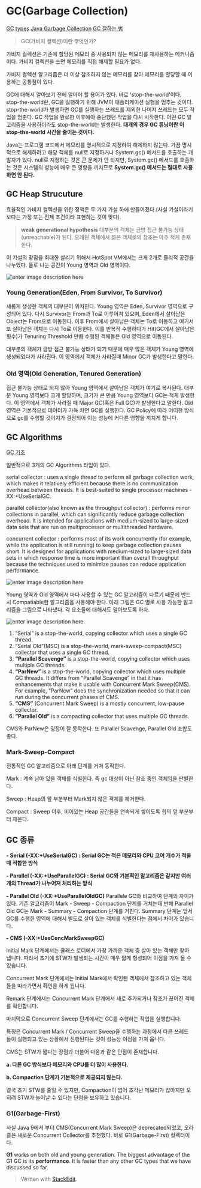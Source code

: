 
# GC(Garbage Collection)
[GC types](https://www.cubrid.org/blog/understanding-java-garbage-collection)
[Java Garbage Collection](https://d2.naver.com/helloworld/1329)
[GC 잘하는 법
](https://waspro.tistory.com/380)

> GC(가비지 컬렉션)이란 무엇인가?

가비지 컬렉션은 기존에 할당된 메모리 중 사용되지 않는 메모리를 재사용하는 메커니즘이다. 가비지 컬렉션을 쓰면 메모리를 직접 해제할 필요가 없다. 

가비지 컬렉션 알고리즘은 더 이상 참조하지 않는 메모리를 찾아 메모리를 할당할 때 이용하는 공통점이 있다. 

GC에 대해서 알아보기 전에 알아야 할 용어가 있다. 바로 'stop-the-world'이다. stop-the-world란, GC을 실행하기 위해 JVM이 애플리케이션 실행을 멈추는 것이다. stop-the-world가 발생하면 GC를 실행하는 쓰레드를 제외한 나머지 쓰레드는 모두 작업을 멈춘다. GC 작업을 완료한 이후에야 중단했던 작업을 다시 시작한다. 어떤 GC 알고리즘을 사용하더라도 stop-the-world는 발생한다. **대개의 경우 GC 튜닝이란 이 stop-the-world 시간을 줄이는 것이다.**

Java는 프로그램 코드에서 메모리를 명시적으로 지정하여 해제하지 않는다. 가끔 명시적으로 해제하려고 해당 객체를 null로 지정하거나 System.gc() 메서드를 호출하는 개발자가 있다. null로 지정하는 것은 큰 문제가 안 되지만, System.gc() 메서드를 호출하는 것은 시스템의 성능에 매우 큰 영향을 끼치므로 **System.gc() 메서드는 절대로 사용하면 안 된다.**

## GC Heap Strucuture

효율적인 가비지 컬렉션을 위한 정책은 두 가지 가설 하에 만들어졌다.(사실 가설이라기보다는 가정 또는 전제 조건이라 표현하는 것이 맞다).

>**weak generational hypothesis**
>대부분의 객체는 금방 접근 불가능 상태(unreachable)가 된다.
>오래된 객체에서 젊은 객체로의 참조는 아주 적게 존재한다.

이 가설의 장점을 최대한 살리기 위해서 HotSpot VM에서는 크게 2개로 물리적 공간을 나누었다. 둘로 나눈 공간이 Young 영역과 Old 영역이다.

![enter image description here](https://i.stack.imgur.com/8ZtFA.png)

### Young Generation(Eden, From Survivor, To Survivor)

새롭게 생성한 객체의 대부분이 위치한다. Young 영역은 Eden, Survivor 영역으로 구성되어 있다. 다시 Survivor는 From과 To로 이루어져 있으며, Eden에서 살아남은 Object는 From으로 이동한다. 이후 From에서 살아남은 객체는 To로 이동하고 여기서 또 살아남은 객체는 다시 To로 이동한다. 이를 반복적 수행하다가 Hit(GC에서 살아남은 횟수)가 Tenuring Threshold 만큼 수행된 객체들은 Old 영역으로 이동된다.

대부분의 객체가 금방 접근 불가능 상태가 되기 때문에 매우 많은 객체가 Young 영역에 생성되었다가 사라진다. 이 영역에서 객체가 사라질때 Minor GC가 발생한다고 말한다.

### Old 영역(Old Generation, Tenured Generation)

접근 불가능 상태로 되지 않아 Young 영역에서 살아남은 객체가 여기로 복사된다. 대부분 Young 영역보다 크게 할당하며, 크기가 큰 만큼 Young 영역보다 GC는 적게 발생한다. 이 영역에서 객체가 사라질 때 Major GC(혹은 Full GC)가 발생한다고 말한다. Old 영역은 기본적으로 데이터가 가득 차면 GC를 실행한다. GC Policy에 따라 어떠한 방식으로 gc를 수행할 것이지가 결정되어 이는 성능에 커다른 영향을 끼치게 합니다.

## GC Algorithms

[GC 기초](https://codeahoy.com/2017/08/06/basics-of-java-garbage-collection/)

일반적으로 3개의 GC Algorithms 타입이 있다. 

serial collector
: uses a single thread to perform all garbage collection work, which makes it relatively efficient because there is no communication overhead between threads. It is best-suited to single processor machines -XX:+UseSerialGC.

parallel collector(also known as the throughput collector)
: performs minor collections in parallel, which can significantly reduce garbage collection overhead. It is intended for applications with medium-sized to large-sized data sets that are run on multiprocessor or multithreaded hardware.

concurrent collector
: performs most of its work concurrently (for example, while the application is still running) to keep garbage collection pauses short. It is designed for applications with medium-sized to large-sized data sets in which response time is more important than overall throughput because the techniques used to minimize pauses can reduce application performance.

![enter image description here](https://codeahoy.com/img/blogs/gc-compared.png)

Young 영역과 Old 영역에서 마다 사용할 수 있는 GC 알고리즘이 다르기 때문에 반드시 Compatiable한 알고리즘을 사용해야 한다. 아래 그림은 GC 별로 사용 가능한 알고리즘을 그림으로 나타냈다. 각 요소들에 대해서도 알아보도록 하자.

![enter image description here](https://codeahoy.com/img/blogs/gc-collectors-pairing.jpg)

1.  “Serial” is a stop-the-world, copying collector which uses a single GC thread.
2. “Serial Old”(MSC) is a stop-the-world, mark-sweep-compact(MSC) collector that uses a single GC thread.
3.  **“Parallel Scavenge”**  is a stop-the-world, copying collector which uses multiple GC threads.
4.  **“ParNew”**  is a stop-the-world, copying collector which uses multiple GC threads. It differs from “Parallel Scavenge” in that it has enhancements that make it usable with Concurrent Mark Sweep(CMS). For example, “ParNew” does the synchronization needed so that it can run during the concurrent phases of CMS.
5.  **“CMS”**  (Concurrent Mark Sweep) is a mostly concurrent, low-pause collector.
6.  **“Parallel Old”**  is a compacting collector that uses multiple GC threads.

CMS와 ParNew은 굉장이 잘 동작한다. 또 Parallel Scavenge, Parallel Old 조합도 좋다.

### Mark-Sweep-Compact

전통적인 GC 알고리즘으로 아래 단계를 거쳐 동작한다. 

Mark
: 계속 남아 있을 객체를 식별한다. 즉 gc 대상이 아닌 참조 중인 객체임을 판별한다.

Sweep
: Heap의 앞 부분부터 Mark되지 않은 객체를 제거한다.

Compact
: Sweep 이후, 비어있는 Heap 공간들을 연속되게 쌓이도록 힙의 앞 부분부터 채운다.

## GC 종류

**- Serial (-XX:+UseSerialGC) : Serial GC는 적은 메모리와 CPU 코어 개수가 적을 때 적합한 방식**

**- Parallel  (-XX:+UseParallelGC) : Serial GC와 기본적인 알고리즘은 같지만 여러개의 Thread가 나누어져 처리하는 방식**

**- Parallel Old (-XX:+UseParallelOldGC)**
Parallele GC와 비교하여 단계의 차이가 있다. 기존 알고리즘이 Mark - Sweep - Compaction 단계를 거치는데 반해 Parallel Old GC는 Mark - Summary - Compaction 단계를 거친다. Summary 단계는 앞서 GC를 수행한 영역에 대해서 별도로 살아 있는 객체를 식별한다는 점에서 차이가 있습니다.

**- CMS (-XX:+UseConcMarkSweepGC)**

Initial Mark 단계에서는 클래스 로더에서 가장 가까운 객체 중 살아 있는 객체만 찾아 냅니다. 따라서 초기에 STW가 발생되는 시간이 매우 짧게 형성되어 이점을 가져 올 수 있습니다.

Concurrent Mark 단계에서는 Initial Mark에서 확인된 객체에서 참조하고 있는 객체들을 따라가면서 확인을 하게 됩니다.

Remark 단계에서는 Concurrent Mark 단계에서 새로 추가되거나 참조가 끊어진 객체를 확인합니다.

마지막으로 Concurrent Sweep 단계에서는 GC를 수행하는 작업을 실행합니다.

특징은 Concurrent Mark / Concurrent Sweep을 수행하는 과정에서 다른 쓰레드 들이 실행되고 있는 상황에서 진행된다는 것이 성능상 이점을 가져 옵니다.

CMS는 STW가 짧다는 장점과 더불어 다음과 같은 단점이 존재합니다.

**a. 다른 GC 방식보다 메모리와 CPU를 더 많이 사용한다.**

**b. Compaction 단계가 기본적으로 제공되지 않는다.**

결국 초기 STW를 줄일 수 있지만, Compaction이 없어 조각난 메모리가 많아지만 오히려 STW가 늘어날 수 있다는 단점을 보유하고 있습니다.



### G1(Garbage-First) 
사실 Java 9에서 부터 CMS(Concurrent Mark Sweep)은 deprecated되었고, 오라클은 새로운 Concurrent Collector를 추천했다. 바로 G1(Garbage-First) 컬렉터이다.

**G1**  works on both old and young generation. The biggest advantage of the G1 GC is its  **performance**. It is faster than any other GC types that we have discussed so far. 


> Written with [StackEdit](https://stackedit.io/).
<!--stackedit_data:
eyJoaXN0b3J5IjpbLTM4MTk4ODg0MSwtMTM5NTM2MjM2Niw4OD
k1NTYxMTgsMTc0NjQwNTUyMSwtMjA4NzY3OTYwNl19
-->